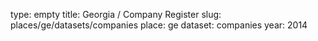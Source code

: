 type: empty
title: Georgia / Company Register
slug: places/ge/datasets/companies
place: ge
dataset: companies
year: 2014
